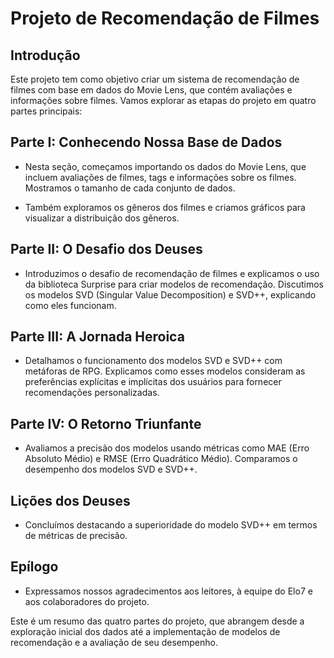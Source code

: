 # Projeto de Recomendação de Filmes

## Introdução

Este projeto tem como objetivo criar um sistema de recomendação de filmes com base em dados do Movie Lens, que contém avaliações e informações sobre filmes. Vamos explorar as etapas do projeto em quatro partes principais:

## Parte I: Conhecendo Nossa Base de Dados

- Nesta seção, começamos importando os dados do Movie Lens, que incluem avaliações de filmes, tags e informações sobre os filmes. Mostramos o tamanho de cada conjunto de dados.

- Também exploramos os gêneros dos filmes e criamos gráficos para visualizar a distribuição dos gêneros.

## Parte II: O Desafio dos Deuses

- Introduzimos o desafio de recomendação de filmes e explicamos o uso da biblioteca Surprise para criar modelos de recomendação. Discutimos os modelos SVD (Singular Value Decomposition) e SVD++, explicando como eles funcionam.

## Parte III: A Jornada Heroica

- Detalhamos o funcionamento dos modelos SVD e SVD++ com metáforas de RPG. Explicamos como esses modelos consideram as preferências explícitas e implícitas dos usuários para fornecer recomendações personalizadas.

## Parte IV: O Retorno Triunfante

- Avaliamos a precisão dos modelos usando métricas como MAE (Erro Absoluto Médio) e RMSE (Erro Quadrático Médio). Comparamos o desempenho dos modelos SVD e SVD++.

## Lições dos Deuses

- Concluímos destacando a superioridade do modelo SVD++ em termos de métricas de precisão.

## Epílogo

- Expressamos nossos agradecimentos aos leitores, à equipe do Elo7 e aos colaboradores do projeto.

Este é um resumo das quatro partes do projeto, que abrangem desde a exploração inicial dos dados até a implementação de modelos de recomendação e a avaliação de seu desempenho.

